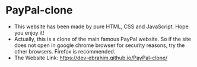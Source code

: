 # PayPal-clone
+ This website has been made by pure HTML, CSS and JavaScript. Hope you enjoy it!
+ Actually, this is a clone of the main famous PayPal website. So if the site does not open in google chrome browser for security reasons, try the other browsers. Firefox is recommended.
+ The Website Link: https://dev-ebrahim.github.io/PayPal-clone/